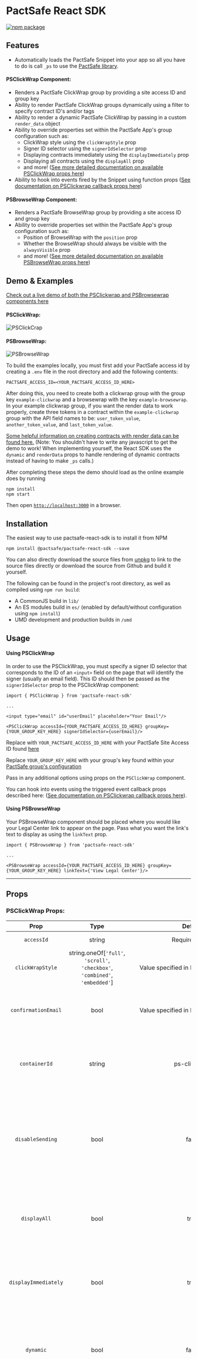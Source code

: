 # PactSafe React SDK

[![npm package][npm-badge]][npm]

## Features
- Automatically loads the PactSafe Snippet into your app so all you have to do is call `_ps` to use the [PactSafe library](https://developer.pactsafe.com/docs/get-to-know-our-javascript-library).

#### PSClickWrap Component:


- Renders a PactSafe ClickWrap group by providing a site access ID and group key
- Ability to render PactSafe ClickWrap groups dynamically using a filter to specify contract ID's and/or tags
- Ability to render a dynamic PactSafe ClickWrap by passing in a custom `render_data` object
- Ability to override properties set within the PactSafe App's group configuration such as:
    - ClickWrap style using the `clickWrapStyle` prop
    - Signer ID selector using the `signerIdSelector` prop
    - Displaying contracts immediately using the `displayImmediately` prop
    - Displaying all contracts using the `displayAll` prop
    - and more! ([See more detailed documentation on available PSClickWrap props here](#props))
- Ability to hook into events fired by the Snippet using function props ([See documentation on PSClickwrap callback props here](#callback-props))

#### PSBrowseWrap Component:


- Renders a PactSafe BrowseWrap group by providing a site access ID and group key
- Ability to override properties set within the PactSafe App's group configuration such as:
    - Position of BrowseWrap with the `position` prop
    - Whether the BrowseWrap should always be visible with the `alwaysVisible` prop
    - and more! ([See more detailed documentation on available PSBrowseWrap props here](#props))

## Demo & Examples

[Check out a live demo of both the PSClickwrap and PSBrowsewrap components here](https://pactsafe.github.io/pactsafe-react-sdk/)

#### PSClickWrap:
![PSClickCrap](images/psclickwrap.gif "PSClickWrap")

#### PSBrowseWrap:

![PSBrowseWrap](images/psbrowsewrap.gif "PSBrowseWrap")

To build the examples locally, you must first add your PactSafe access id by creating a `.env` file in the root directory and add the following contents:

```
PACTSAFE_ACCESS_ID=<YOUR_PACTSAFE_ACCESS_ID_HERE>
```

After doing this, you need to create both a clickwrap group with the group key `example-clickwrap` and a browsewrap with the key `example-browsewrap`. In your example clickwrap group, if you
want the render data to work properly, create three tokens in a contract within the `example-clickwrap` group with the API field names to be: `user_token_value`, `another_token_value`, and `last_token_value`.

[Some helpful information on creating contracts with render data can be found here.](https://developer.pactsafe.com/docs/how-to-use-smart-contracts-with-the-javascript-library) 
(Note: You shouldn't have to write any javascript to get the demo to work! When implementing yourself, the React SDK uses the `dynamic` and `renderData` props to handle rendering of dynamic contracts instead of having to make `_ps` calls.)

After completing these steps the demo should load as the online example does by running 

```
npm install
npm start
```

Then open [`http://localhost:3000`](http://localhost:3000) in a browser. 

## Installation

The easiest way to use pactsafe-react-sdk is to install it from NPM

```
npm install @pactsafe/pactsafe-react-sdk --save
```

You can also directly download the source files from [unpkg](https://unpkg.com/@pactsafe/pactsafe-react-sdk@2.0.0/) to link to the source files directly or download the source from Github and build it yourself.

The following can be found in the project's root directory, as well as compiled using `npm run build`:
* A CommonJS build in `lib/` 
* An ES modules build in `es/` (enabled by default/without configuration using `npm install`)
* UMD development and production builds in `/umd`

## Usage

#### Using PSClickWrap

In order to use the PSClickWrap, you must specify a signer ID selector that corresponds to the ID of an `<input>` field on the page that will identify the signer (usually an email field). This ID should then be passed as the `signerIdSelector` prop to the PSClickWrap component: 

```JSX
import { PSClickWrap } from 'pactsafe-react-sdk'

...

<input type="email" id="userEmail" placeholder="Your Email"/>

<PSClickWrap accessId={YOUR_PACTSAFE_ACCESS_ID_HERE} groupKey={YOUR_GROUP_KEY_HERE} signerIdSelector={userEmail}/>
```

Replace with `YOUR_PACTSAFE_ACCESS_ID_HERE` with your PactSafe Site Access ID found [here](https://app.pactsafe.com/settings/account)

Replace `YOUR_GROUP_KEY_HERE` with your group's key found within your [PactSafe group's configuration](https://app.pactsafe.com/groups)

Pass in any additional options using props on the `PSClickWrap` component.

You can hook into events using the triggered event callback props described here: ([See documentation on PSClickwrap callback props here](#callback-props)).

#### Using PSBrowseWrap

Your PSBrowseWrap component should be placed where you would like your Legal Center link to appear on the page. Pass what you want the link's text to display as using the `linkText` prop.


```JSX
import { PSBrowseWrap } from 'pactsafe-react-sdk'

...

<PSBrowseWrap accessId={YOUR_PACTSAFE_ACCESS_ID_HERE} groupKey={YOUR_GROUP_KEY_HERE} linkText={'View Legal Center'}/>
```
---
## <a name="props"></a>Props

### PSClickWrap Props:

|        Prop         |                                         Type                                |                  Default                    |                     Required?                      |                                        Description                                                                                                                                                                                                                                                                       |
|:-------------------:|:---------------------------------------------------------------------------:|:-------------------------------------------:|:--------------------------------------------------:|:------------------------------------------------------------------------------------------------------------------------------------------------------------------------------------------------------------------------------------------------------------------------------------------------------------------------:|
|`accessId`           | string                                                                      | Required Value                              | Yes                                                | PactSafe site access ID                                                                                                                                                                                                                                                                                                  |
|`clickWrapStyle`     | string.oneOf[`'full'`, `'scroll'`, `'checkbox'`, `'combined'`, `'embedded'`] | Value specified in PactSafe Group's UI      | No                                                 | Override the clickwrap style specified in the PactSafe Group Interface                                                                                                                                                                                                                                                   |
|`confirmationEmail`  | bool                                                                        | Value specified in PactSafe Group's UI      | No                                                 | Override whether to send a confirmation email to the signer upon contract acceptance                                                                                                                                                                                                                                     |
|`containerId`        | string                                                                      | ps-clickwrap                                | No                                                 | The div ID that will contain your clickwrap. You should override this if you plan on displaying more than one contract on a page.                                                                                                                                                                                        |
|`disableSending`     | bool                                                                        | false                                       | No                                                 | Turn this on if you want to manually send the agreed event instead of it automatically being sent on contract acceptance. [See documentation on manually sending the agreed event here.](https://developer.pactsafe.com/docs/get-to-know-our-javascript-library#section-3-sending-agreed-in-javascript)                  |
|`displayAll`         | bool                                                                        | true                                        | No                                                 | Display all contracts in the group immediately. If disabled, a contract will only be displayed if the signer hasn't accepted the latest version.                                                                                                                                                                         |
|`displayImmediately` | bool                                                                        | true                                        | No                                                 | Display the group's contracts as soon as the Signer ID is available. If disabled, contracts will remain hidden until you call `displayRequired()`                                                                                                                                                                        |
|`dynamic`            | bool                                                                        | false                                       | No                                                 | If you would like to use dynamic render_data in your contract, you must set this to true. If this is set to true, you MUST also pass an object into the `render_data` prop.                                                                                                                                              |
|`filter`             | string                                                                      | undefined                                   | No, Yes if `groupKey` prop is not passed           | Allows you to dynamically load contracts without having to specify a group. Filter must be in the format: `id==123,456` OR `id==12345 and tags==tag1,tag2` OR `tags==tag1,tag2`. [See documentation for more information on using dynamic groups.](https://developer.pactsafe.com/docs/dynamic-groups-and-how-to-use-them) |
|`forceScroll`        | bool                                                                        | Value specified in PactSafe Group's UI      | No                                                 | Disable acceptance until the signer scrolls to the bottom of each contract.                                                                                                                                                                                                                                              |
|`groupKey`           | string                                                                      | undefined                                   | Yes, unless `filter` prop is passed                | PactSafe group key, this is found within the PactSafe Groups configuration.                                                                                                                                                                                                                                              |
|`psScriptUrl`        | string                                                                      | '//vault.pactsafe.io/ps.min.js'             | No                                                 | If using a custom (or development) version of the ps.js file, pass the file URL in here. You probably won't need to use this.                                                                                                                                                                                            |
|`backupScriptUrl`    | string                                                                      | ''//d3l1mqnl5xpsuc.cloudfront.net/ps.min.js'| No                                                 | If using a custom (or development) version of the ps.js file, pass the alternative backup URL in here. Otherwise, this will default to the cloudfront backup provided by the ps.js snippet. This is designed to load if the first script (defined in psScriptURL) fails to load                                          |
|`renderData`         | object                                                                      | undefined                                   | If `dynamic` is set to true                        | Object containing the dynamic render data for your contract. [For more information on using dynamic contracts, check out this documentation.](https://developer.pactsafe.com/docs/how-to-use-smart-contracts-with-the-javascript-library)                                                                                |
|`signerIdSelector`   | string                                                                      | Required Value                              | Yes                                                | The ID of the `<input>` element that will be used to identify the signer.                                                                                                                                                                                                                                                |
|`signerId`		      | string	                                                                    | undefined					                  | No, unless `signerIdSelector` is not passed        | Use this to set the signer id directly                                                                                                                                                                                                                                                                                   |
|`testMode`           | bool                                                                        | false                                       | No                                                 | Enable this to register any contract acceptances as test data that can be cleared within the PactSafe UI   																																																			  |
|`onAll`              | function                                                                    | undefined                                   | No                                                 | See [onAll](#onAll) below
|`onSent`             | function                                                                    | undefined                                   | No                                                 | See [onSent](#onSent) below
|`onRetrieved`        | function                                                                    | undefined                                   | No                                                 | See [onRetrieved](#onRetrieved) below
|`onSet`              | function                                                                    | undefined                                   | No                                                 | See [onSet](#onSet) below
|`onSetSignerId`      | function                                                                    | undefined                                   | No                                                 | See [onSetSignerId](#onSetSignerId) below
|`onValid`            | function                                                                    | undefined                                   | No                                                 | See [onValid](#onValid) below
|`onInvalid`          | function                                                                    | undefined                                   | No                                                 | See [onInvalid](#onInvalid) below
|`onRendered`         | function                                                                    | undefined                                   | No                                                 | See [onRendered](#onRender) below
|`onDisplayed`        | function                                                                    | undefined                                   | No                                                 | See [onDisplayed](#onDisplayed) below
|`onScrolled`         | function                                                                    | undefined                                   | No                                                 | See [onScrolled](#onScrolled) below
|`onScrolledContract` | function                                                                    | undefined                                   | No                                                 | See [onScrolledContract](#onScrolledContract) below
|`onError`            | function                                                                    | undefined                                   | No                                                 | See [onError](#onError) below


## <a name="callback-props"></a>PSClickwrap Triggered Event Callback Props:

New in v2.0 of the React SDK we are introducing triggered event props. These props are functions that can be passed in as props and are called in response to events that happen after a user interacts with a PSClickwrap component. These function props correspond to the triggered events that can be also created using the _ps global created by the snippet. [For more information on how triggered events work within the PSSnippet and calling them without the props, you can learn about them here](https://developer.pactsafe.com/v1.1/reference#triggered-events-1). By using function props, the component will interact with the `_ps` API for you and clean up after itself when the component is destroyed.
The demo page contains various callback examples and the corresponding callback events can be observed in the console output.

As a quick example of the usage of these, if you wanted to enable a button on a valid clickwrap event, here is example code to do so using the onValid and onInvalid event props:
```JSX
import { PSClickWrap } from 'pactsafe-react-sdk'

...

class Example extends React.Component {
    constructor(props){
        super(props);
        this.state = { hasAgreed: false };
    }
    
    onValid = () => {
        this.setState({ hasAgreed: true });
    }
    
    onInvalid = () => {
        this.setState({ hasAgreed: false });
    }
    
    render () {
        return 
        <div>
            <input type="email" id="userEmail" placeholder="Your Email"/>
    
            <PSClickWrap accessId={YOUR_PACTSAFE_ACCESS_ID_HERE} groupKey={YOUR_GROUP_KEY_HERE} signerIdSelector={userEmail} onValid={this.onValid} onInvalid={this.onInvalid}/>
    
            <button disabled={!this.state.hasAgreed} type="submit">Submit</button>
        </div>
    }
}
```

If you do not want to use event callback props, the `_ps` is loaded into the window object for you to access and set event listeners manually. Using the `_ps` global you should be able to do everything listed in our full documentation on the [PS.js library](https://developer.pactsafe.com/docs/get-to-know-our-javascript-library)

The list below describes the props names and corresponding PactSafe event:

## <a name="onAll"></a> onAll
_ps event: `all`

A special event that is triggered when any other event is triggered. The name of the original event is always the first argument passed to the callback function. The rest of the arguments will match whatever arguments were passed to the original event's callback function. 

### Callback Arguments:
|       Name       |        Type        |                   Description                                                                                                                       |
|:----------------:|:------------------:|:---------------------------------------------------------------------------------------------------------------------------------------------------:|
| event            | String             | The name of the event that was triggered.                                                                                                           |
|[arguments]       | Array<Any>         | All of the arguments that were passed to the original event.                                                                                        |

## <a name="onSent"></a> onSent
_ps event: `sent`

Triggered when a `send` command has been completed successfully.

### Callback Arguments:
|       Name       |                 Type                    |                   Description                                                                                                                       |
|:----------------:|:---------------------------------------:|:---------------------------------------------------------------------------------------------------------------------------------------------------:|
| event_type       | String                                  | The type of action that was sent. Supported values include: 'agreed', 'disagreed', 'displayed', 'visited' and 'updated'.                            |
| parameters       | Object                                  | An object containing the contract and group details that were sent. Contains three parameters: 'contracts', 'versions' and 'group'.                 |
| context          | Site, BrowsewrapGroup or ClickwrapGroup | The Site or Group object that initiated the send command.                                                                                           |
| payload          | String                                  | The URL-encoded payload that would have been sent to the Action API. This argument is only present when the prop `disable_sending` is set to true.  |

## <a name="onRetrieved"></a> onRetrieved
_ps event: `retrieved`

Triggered when a `retrieved` command has been completed successfully.

### Callback Arguments:
|       Name       |                 Type                    |                   Description                                                                                                                       |
|:----------------:|:---------------------------------------:|:---------------------------------------------------------------------------------------------------------------------------------------------------:|
| responseJSON     | Object                                  | The JSON response body returned by the XMLHttpRequest.                                                                                              |
| xhr              | XMLHttpRequest                          | The raw XMLHttpRequest that was sent to the Action API.                                                                                             |
| context          | Site, BrowsewrapGroup or ClickwrapGroup | The Site or Group object that initiated the retrieve command.                                                                                       |

## <a name="onSet"></a> onSet
_ps event: `set`

Triggered when a parameter is set. *Note:* This event will only be triggered for specific parameters. Supported parameters include: signer_id, signer_id_selector, form_selector. Since this is an event listener for site level properties, you should only set this on
one clickwrap on the page if multiple are mounted in order to guarantee the function is idempotent, otherwise it will be called once per clickwrap.

### Callback Arguments:
|       Name       |                                 Type                           |                   Description                                                                                                                       |
|:----------------:|:--------------------------------------------------------------:|:---------------------------------------------------------------------------------------------------------------------------------------------------:|
| parameter        | String                                                         | The name of the parameter that was set.                                                                                                             |
| value            | String, Number, Object, Function, etc.                         | The raw XMLHttpRequest that was sent to the Action API.                                                                                             |
| context          | Site, BrowsewrapGroup or ClickwrapGroup                        | The Site or Group object on which the parameter was set.                                                                                            |

## <a name="onSetSignerId"></a> onSetSignerId
_ps event: `set:signer_id`

Triggered when the signer_id parameter is set.

### Callback Arguments:
|       Name       |                                 Type                           |                   Description                                                                                                                       |
|:----------------:|:--------------------------------------------------------------:|:---------------------------------------------------------------------------------------------------------------------------------------------------:|
| value            | String                                                         | The `signer_id` that was set                                                                                                                        |                                                                                           
| context          | Site, BrowsewrapGroup or ClickwrapGroup                        | The Site or Group object on which the parameter was set.                                                                                            |

## <a name="onValid"></a> onValid
_ps event: `valid`

Triggered when all of the contracts in a Group have been accepted by a signer.

### Callback Arguments:
|       Name       |                                 Type                           |                   Description                                                                                                                       |
|:----------------:|:--------------------------------------------------------------:|:---------------------------------------------------------------------------------------------------------------------------------------------------:|
| parameters       | Object                                                         | An object containing the contracts and versions that belong to the Group. Contains three parameters: 'contracts', 'versions' and 'group'            |
| context          | BrowsewrapGroup or ClickwrapGroup                              | The Group object that was validated                                                                                                                 |

## <a name="onInvalid"></a> onInvalid
_ps event: `invalid`

Triggered when all of the contracts in a Group are no longer accepted by a signer. This event will be triggered if a signer un-checks a contract on a valid Group.

### Callback Arguments:
|       Name       |                                 Type                           |                   Description                                                                                                                       |
|:----------------:|:--------------------------------------------------------------:|:---------------------------------------------------------------------------------------------------------------------------------------------------:|
| parameters       | Object                                                         | An object containing the contracts and versions that belong to the Group. Contains three parameters: 'contracts', 'versions' and 'group'            |
| context          | BrowsewrapGroup or ClickwrapGroup                              | The Group object that was invalidated                                                                                                               |

## <a name="onRendered"></a> onRendered
_ps event: `rendered`

Triggered when a Group object has been rendered.

### Callback Arguments:
|       Name       |                                 Type                           |                   Description                                                                                                                       |
|:----------------:|:--------------------------------------------------------------:|:---------------------------------------------------------------------------------------------------------------------------------------------------:|
| context          | ClickwrapGroup                              | The Group object that was rendered                                                                                                               |

## <a name="onDisplayed"></a> onDisplayed
_ps event: `displayed`

Triggered when a Group object displays a contract.

### Callback Arguments:
|       Name       |                                 Type                           |                   Description                                                                                                                       |
|:----------------:|:--------------------------------------------------------------:|:---------------------------------------------------------------------------------------------------------------------------------------------------:|
| element          | HTMLElement                                                    | The contract's HTMLElement that was displayed.                                                                                                      |
| context          | ClickwrapGroup                                                 | The Group object that displayed the contract                                                                                                        |

## <a name="onScrolled"></a> onScrolled
_ps event: `scrolled`

Triggered when "Force Scroll" has been enabled in your Group Settings (or passed as a prop) and *all* of the contracts in a Group have been scrolled to the bottom of within a "Scroll" or "Embedded" Group style/layout.

### Callback Arguments:
|       Name       |                                 Type                           |                   Description                                                                                                                       |
|:----------------:|:--------------------------------------------------------------:|:---------------------------------------------------------------------------------------------------------------------------------------------------:|
| contractsElement | Object                                                         | The element containing the entire container selector of the group.                                                                                  |
| context          | ClickwrapGroup                                                 | The Group object that had all contracts scrolled to the bottom                                                                                      |


## <a name="onScrolledContract"></a> onScrolledContract
_ps event: `scrolled:contract`

Triggered when "Force Scroll" has been enabled in your Group Settings (or passed as a prop) and one of the contracts in a Group has been scrolled to the bottom of a "Scroll" or "Embedded" Group style/layout.

### Callback Arguments:
|       Name       |                                 Type                           |                   Description                                                                                                                       |
|:----------------:|:--------------------------------------------------------------:|:---------------------------------------------------------------------------------------------------------------------------------------------------:|
| contractHTML     | Object                                                         | An object containing the HTML of the contract that has been scrolled to the bottom.                                                                 |
| group            | ClickwrapGroup                                                 | The Group object that was scrolled to the bottom                                                                                                    |

## <a name="onError"></a> onError
_ps event: `error`

Triggered when a send or retrieve command encounters an error before being sent.

### Callback Arguments:
|        Name         |                                 Type                           |                   Description                                                                                                                       |
|:-------------------:|:--------------------------------------------------------------:|:---------------------------------------------------------------------------------------------------------------------------------------------------:|
| message             | String                                                         | A message describing why the error occurred.                                                                                                        |
| event_type          | String                                                         | The type of action that was being sent.                                                                                                             |
| context             | Site, BrowsewrapGroup, or ClickwrapGroup                       | The Site or Group object that initiated the command.

---

### PSBrowseWrap Props:

|        Prop            |                                Type                                |                 Default                 |                 Required?                |                                                                                                                                                        Description                                                                                                                                                       |
|:----------------------:|:------------------------------------------------------------------:|:---------------------------------------:|:----------------------------------------:|:------------------------------------------------------------------------------------------------------------------------------------------------------------------------------------------------------------------------------------------------------------------------------------------------------------------------:|
| `accessId`             | string                                                             | Required Value                          | Yes                                      | PactSafe site access ID                                                                                                                                                                                                                                                                                                  |
| `alwaysVisible`        | bool                                                               | false                                   | No                                       | Keep the badge visible on the page at all times. If disabled, the badge will be hidden if the target link is visible on screen.                                                                                                                                                                                          |
| `badgeText`            | string                     										  | value of `linkText` 				    | No								       | Provide alternate text for the BrowseWrap badge																																																																		  |
| `groupKey`             | string                                                             | null                                    | Yes								       | PactSafe group key, this is found within the PactSafe Groups configuration.                                                                                                                                                                                                                                              |
| `link`		     	 | string															  | null								    | If `openLegalCenter` is set to false	   | Location of where the BrowseWrap link should redirect to, should only be used if `openLegalCenter` is set to false, otherwise the link will open the group's PactSafe legal center 																																	  |
| `linkText`			 | string															  | null								    | Yes									   | The text that your BrowseWrap link will display (for example, 'Legal Center' or 'Terms of Service')																																																					  |
| `openLegalCenter`	     | bool																  | true								    | No									   | Open this group's legal center page when the badge or link is clicked. If enabled, the target link's original `href` will be replaced.																																													  |
| `position`			 | string.oneOf[`'middle'`, `'left'`, `'right'`, `'auto'`]		       | auto									 | Yes  		  					   	    | Position of where the BrowseWrap badge will float within the browser window																																																							 				   |
| `psScriptUrl`          | string                                                             | '//vault.pactsafe.io/ps.min.js'         | Yes                                      | If using a custom (or development) version of the ps.js file, pass the file URL in here. You probably won't need to use this.                  																																										  |

## Development (`src`, `lib` and the build process)

[See CONTRIBUTING.md](CONTRIBUTING.md)


## License

Copyright &copy; 2019 PactSafe.

[npm-badge]: https://img.shields.io/npm/v/@pactsafe/pactsafe-react-sdk.svg
[npm]: https://www.npmjs.com/package/@pactsafe/pactsafe-react-sdk